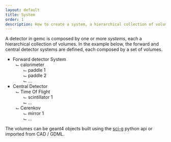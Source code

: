 ```yaml
---
layout: default
title: System
order: 1
description: How to create a system, a hierarchical collection of volumes.
---
```


A detector in gemc is composed by one or more *systems*, each a hierarchical collection of volumes.
In the example below, the forward and central detector systems are defined, each composed by a set of volumes.

<ul style='list-style-type: square'>
    <li>Forward detector System
        <ul style='list-style-type: " ⌙ "'>
            <li>calorimeter
                <ul style='list-style-type: " ⌙ ︎"'>
                    <li>paddle 1</li>
                    <li>paddle 2</li>
                    <li>...</li>
                </ul>
            </li>
        </ul>
    </li>
    <li>Central Detector
        <ul style='list-style-type: " ⌙ ︎"'>
			<li>Time Of Flight
                <ul style='list-style-type: " ⌙ ︎"'>
                    <li>scintillator 1</li>
                    <li>...</li>
                </ul>
			</li>
			<li>Cerenkov
                <ul style='list-style-type: " ⌙ ︎"'>
                    <li>mirror 1</li>
                    <li>...	</li>
                </ul>
			</li>
		</ul>
    </li>
</ul>

The volumes can be geant4 objects built using the [sci-g](https://github.com/gemc/sci-g) python api or imported from
CAD / GDML.

<br/>

